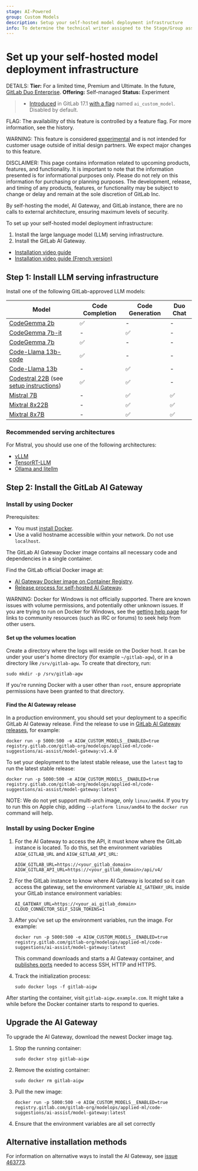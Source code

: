 ```yaml
---
stage: AI-Powered
group: Custom Models
description: Setup your self-hosted model deployment infrastructure
info: To determine the technical writer assigned to the Stage/Group associated with this page, see https://handbook.gitlab.com/handbook/product/ux/technical-writing/#assignments
---
```


# Set up your self-hosted model deployment infrastructure

DETAILS:
**Tier:** For a limited time, Premium and Ultimate. In the future, [GitLab Duo Enterprise](../../subscriptions/subscription-add-ons.md).
**Offering:** Self-managed
**Status:** Experiment

> - [Introduced](https://gitlab.com/groups/gitlab-org/-/epics/12972) in GitLab 17.1 [with a flag](../../administration/feature_flags.md) named `ai_custom_model`. Disabled by default.

FLAG:
The availability of this feature is controlled by a feature flag.
For more information, see the history.

WARNING:
This feature is considered [experimental](../../policy/experiment-beta-support.md) and is not intended for customer usage outside of initial design partners. We expect major changes to this feature.

DISCLAIMER:
This page contains information related to upcoming products, features, and functionality.
It is important to note that the information presented is for informational purposes only.
Please do not rely on this information for purchasing or planning purposes.
The development, release, and timing of any products, features, or functionality may be subject to change or delay and remain at the
sole discretion of GitLab Inc.

By self-hosting the model, AI Gateway, and GitLab instance, there are no calls to external architecture, ensuring maximum levels of security.

To set up your self-hosted model deployment infrastructure:

1. Install the large language model (LLM) serving infrastructure.
1. Install the GitLab AI Gateway.

- [Installation video guide](https://youtu.be/UNmD9-sgUvw)
- [Installation video guide (French version)](https://www.youtube.com/watch?v=aU5vnzO-MSM)

## Step 1: Install LLM serving infrastructure

Install one of the following GitLab-approved LLM models:

| Model                                                                                                                       | Code Completion | Code Generation | Duo Chat |
|-----------------------------------------------------------------------------------------------------------------------------|-----------------|-----------------|----------|
| [CodeGemma 2b](https://huggingface.co/google/codegemma-2b)                                                                  | ✅               | -               | -        |
| [CodeGemma 7b-it](https://huggingface.co/google/codegemma-7b-it)                                                            | -               | ✅               | -        |
| [CodeGemma 7b](https://huggingface.co/google/codegemma-7b)                                                                  | ✅               | -               | -        |
| [Code-Llama 13b-code](https://huggingface.co/meta-llama/CodeLlama-13b-hf)                                                   | ✅               | -               | -        |
| [Code-Llama 13b](https://huggingface.co/meta-llama/CodeLlama-13b-Instruct-hf)                                               | -               | ✅               | -        |
| [Codestral 22B](https://huggingface.co/mistralai/Codestral-22B-v0.1) (see [setup instructions](litellm_proxy_setup.md#example-setup-for-codestral-with-ollama)) | ✅               | ✅               | -        |
| [Mistral 7B](https://huggingface.co/mistralai/Mistral-7B-v0.1)                                                              | -               | ✅               | ✅       |
| [Mixtral 8x22B](https://huggingface.co/mistral-community/Mixtral-8x22B-v0.1)                                                | -               | ✅               | ✅       |
| [Mixtral 8x7B](https://huggingface.co/mistralai/Mixtral-8x7B-Instruct-v0.1)                                                 | -               | ✅               | ✅       |

### Recommended serving architectures

For Mistral, you should use one of the following architectures:

- [vLLM](https://docs.vllm.ai/en/stable/)
- [TensorRT-LLM](https://docs.mistral.ai/deployment/self-deployment/overview/)
- [Ollama and litellm](litellm_proxy_setup.md)

## Step 2: Install the GitLab AI Gateway

### Install by using Docker

Prerequisites:

- You must [install Docker](https://docs.docker.com/engine/install/#server).
- Use a valid hostname accessible within your network. Do not use `localhost`.

The GitLab AI Gateway Docker image contains all necessary code and dependencies in a single container.

Find the GitLab official Docker image at:

- [AI Gateway Docker image on Container Registry](https://gitlab.com/gitlab-org/modelops/applied-ml/code-suggestions/ai-assist/container_registry/).
- [Release process for self-hosted AI Gateway](https://gitlab.com/gitlab-org/modelops/applied-ml/code-suggestions/ai-assist/-/blob/main/docs/release.md).

WARNING:
Docker for Windows is not officially supported. There are known issues with volume
permissions, and potentially other unknown issues. If you are trying to run on Docker
for Windows, see the [getting help page](https://about.gitlab.com/get-help/) for links
to community resources (such as IRC or forums) to seek help from other users.

#### Set up the volumes location

Create a directory where the logs will reside on the Docker host. It can be under your user's home directory (for example
`~/gitlab-agw`), or in a directory like `/srv/gitlab-agw`. To create that directory, run:

```shell
sudo mkdir -p /srv/gitlab-agw
```

If you're running Docker with a user other than `root`, ensure appropriate
permissions have been granted to that directory.

#### Find the AI Gateway release

In a production environment, you should set your deployment to a specific
GitLab AI Gateway release. Find the release to use in [GitLab AI Gateway releases](https://gitlab.com/gitlab-org/modelops/applied-ml/code-suggestions/ai-assist/-/releases), for example:

```shell
docker run -p 5000:500 -e AIGW_CUSTOM_MODELS__ENABLED=true registry.gitlab.com/gitlab-org/modelops/applied-ml/code-suggestions/ai-assist/model-gateway:v1.4.0`
```

To set your deployment to the latest stable release, use the `latest` tag to run the latest stable release:

```shell
docker run -p 5000:500 -e AIGW_CUSTOM_MODELS__ENABLED=true registry.gitlab.com/gitlab-org/modelops/applied-ml/code-suggestions/ai-assist/model-gateway:latest`
```

NOTE:
We do not yet support multi-arch image, only `linux/amd64`. If you try to run this on Apple chip, adding `--platform linux/amd64` to the `docker run` command will help.

### Install by using Docker Engine

1. For the AI Gateway to access the API, it must know where the GitLab instance
   is located. To do this, set the environment variables `AIGW_GITLAB_URL` and
   `AIGW_GITLAB_API_URL`:

   ```shell
   AIGW_GITLAB_URL=https://<your_gitlab_domain>
   AIGW_GITLAB_API_URL=https://<your_gitlab_domain>/api/v4/
   ```

1. For the GitLab instance to know where AI Gateway is located so it can access
   the gateway, set the environment variable `AI_GATEWAY_URL` inside your GitLab
   instance environment variables:

   ```shell
   AI_GATEWAY_URL=https://<your_ai_gitlab_domain>
   CLOUD_CONNECTOR_SELF_SIGN_TOKENS=1
   ```

1. After you've set up the environment variables, run the image. For example:

   ```shell
   docker run -p 5000:500 -e AIGW_CUSTOM_MODELS__ENABLED=true registry.gitlab.com/gitlab-org/modelops/applied-ml/code-suggestions/ai-assist/model-gateway:latest
   ```

   This command downloads and starts a AI Gateway container, and
   [publishes ports](https://docs.docker.com/network/#published-ports) needed to
   access SSH, HTTP and HTTPS.

1. Track the initialization process:

   ```shell
   sudo docker logs -f gitlab-aigw
   ```

After starting the container, visit `gitlab-aigw.example.com`. It might take
a while before the Docker container starts to respond to queries.

## Upgrade the AI Gateway

To upgrade the AI Gateway, download the newest Docker image tag.

1. Stop the running container:

   ```shell
   sudo docker stop gitlab-aigw
   ```

1. Remove the existing container:

   ```shell
   sudo docker rm gitlab-aigw
   ```

1. Pull the new image:

   ```shell
   docker run -p 5000:500 -e AIGW_CUSTOM_MODELS__ENABLED=true registry.gitlab.com/gitlab-org/modelops/applied-ml/code-suggestions/ai-assist/model-gateway:latest
   ```

1. Ensure that the environment variables are all set correctly

## Alternative installation methods

For information on alternative ways to install the AI Gateway, see [issue 463773](https://gitlab.com/gitlab-org/gitlab/-/issues/463773).

